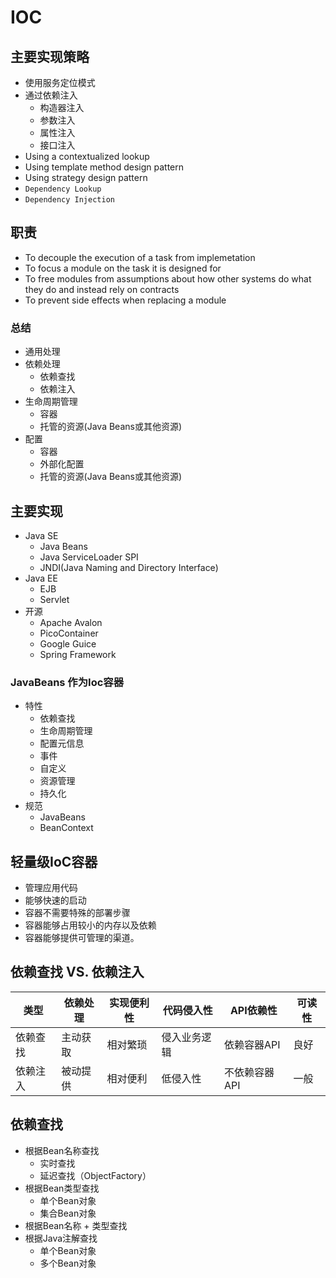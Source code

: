 # IOC

## 主要实现策略

- 使用服务定位模式
- 通过依赖注入
  - 构造器注入
  - 参数注入
  - 属性注入
  - 接口注入
- Using a contextualized lookup
- Using template method design pattern
- Using strategy design pattern
- `Dependency Lookup`
- `Dependency Injection`

## 职责

- To decouple the execution of a task from implemetation
- To focus a module on the task it is designed for
- To free modules from assumptions about how other systems do what they do and instead rely on contracts
- To prevent side effects when replacing a module

### 总结

- 通用处理
- 依赖处理
  - 依赖查找
  - 依赖注入
- 生命周期管理
  - 容器
  - 托管的资源(Java Beans或其他资源)
- 配置
  - 容器
  - 外部化配置
  - 托管的资源(Java Beans或其他资源)

## 主要实现

- Java SE
  - Java Beans
  - Java ServiceLoader SPI
  - JNDI(Java Naming and Directory Interface)
- Java EE
  - EJB
  - Servlet
- 开源
  - Apache Avalon
  - PicoContainer
  - Google Guice
  - Spring Framework

### JavaBeans 作为Ioc容器

- 特性
  - 依赖查找
  - 生命周期管理
  - 配置元信息
  - 事件
  - 自定义
  - 资源管理
  - 持久化
- 规范
  - JavaBeans
  - BeanContext

## 轻量级IoC容器

- 管理应用代码
- 能够快速的启动
- 容器不需要特殊的部署步骤
- 容器能够占用较小的内存以及依赖
- 容器能够提供可管理的渠道。

## 依赖查找 VS. 依赖注入



| 类型     | 依赖处理 | 实现便利性 | 代码侵入性   | API依赖性     | 可读性 |
| -------- | -------- | ---------- | ------------ | ------------- | ------ |
| 依赖查找 | 主动获取 | 相对繁琐   | 侵入业务逻辑 | 依赖容器API   | 良好   |
| 依赖注入 | 被动提供 | 相对便利   | 低侵入性     | 不依赖容器API | 一般   |

## 依赖查找

- 根据Bean名称查找
  - 实时查找
  - 延迟查找（ObjectFactory）
- 根据Bean类型查找
  - 单个Bean对象
  - 集合Bean对象
- 根据Bean名称 + 类型查找
- 根据Java注解查找
  - 单个Bean对象
  - 多个Bean对象